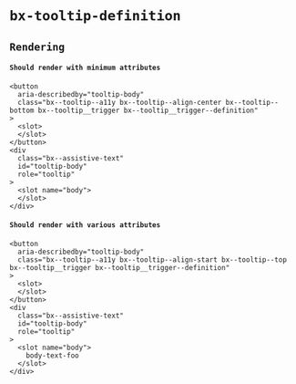 # `bx-tooltip-definition`

## `Rendering`

#### `Should render with minimum attributes`

```
<button
  aria-describedby="tooltip-body"
  class="bx--tooltip--a11y bx--tooltip--align-center bx--tooltip--bottom bx--tooltip__trigger bx--tooltip__trigger--definition"
>
  <slot>
  </slot>
</button>
<div
  class="bx--assistive-text"
  id="tooltip-body"
  role="tooltip"
>
  <slot name="body">
  </slot>
</div>

```

#### `Should render with various attributes`

```
<button
  aria-describedby="tooltip-body"
  class="bx--tooltip--a11y bx--tooltip--align-start bx--tooltip--top bx--tooltip__trigger bx--tooltip__trigger--definition"
>
  <slot>
  </slot>
</button>
<div
  class="bx--assistive-text"
  id="tooltip-body"
  role="tooltip"
>
  <slot name="body">
    body-text-foo
  </slot>
</div>

```

